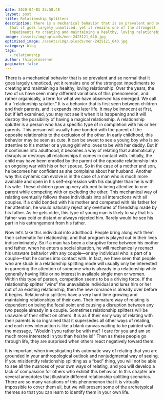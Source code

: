 ```yaml
---
date: 2020-04-01 23:50:48
layout: post
title: Relationship Splitters
description: There is a mechanical behavior that is so prevalent and so normal
  that it goes largely unnoticed, yet it remains one of the strongest
  impediments to creating and maintaining a healthy, loving relationship.
image: /assets/img/uploads/men-2425121_640.jpg
optimized_image: /assets/img/uploads/men-2425121_640.jpg
category: blog
tags:
  - relationship
author: thiagorossener
paginate: false
---
```

There is a mechanical behavior that is so prevalent and
so normal that it goes largely unnoticed, yet it remains one
of the strongest impediments to creating and maintaining a
healthy, loving relationship. Over the years, the two of us have
seen many different variations of this phenomenon, and rather
organically, a term for what we have observed has emerged.
We call it a “relationship splutter.” It is a behavior that is first
seen between children and their parents, and it expands into
later life. It may be innocent at first, but if left examined,
you may not see it when it is happening and it will destroy the
possibility of having a magical relationship.
A relationship splutter is a person who has a specific type of
in completion with his or her parents. This person will usually
have bonded with the parent of the opposite relationship to the exclusion of the other. In early childhood, this behavior may be seen
as cute. It can be sweet to see a young boy who is so attentive
to his mother or a young girl who loves to be with her daddy.
But if it continues into adulthood, it becomes a way of relating
that automatically disrupts or destroys all relationships it comes
in contact with.
Initially, the child may have been enrolled by the parent of
the opposite relationship into an ongoing war with his or her spouse.
So in the case of a mother and son, he becomes her confidant
as she complains about her husband. Another way this dynamic
can evolve is in the case of a man who is much more available 
and open in his self-expression with his daughter than he is
with his wife. These children grow up very attuned to being
attentive to one parent while competing with or excluding the
other. This mechanical way of relating eventually follows these
individuals into all interactions with all couples.
If a child bonded with his mother and competed with his
father for her attention, he would naturally reject any overtures
of friendship made by his father. As he gets older, this type of
young man is likely to say that his father was cold or distant
or always rejected him. Rarely would he see his part in his
estrangement from his father.

Now let’s take this individual into adulthood. People bring
along with them their schematic for relationship, and that program is played out in their lives indiscriminately. So if a man
has been a disruptive force between his mother and father,
when he enters a social situation, he will mechanically reenact
his unaware behavior with any couple—or any individual who
is part of a couple—that he comes into contact with. In fact, we
have seen that people who are stuck in a relationship splitting
mode will usually only be interested in garnering the attention
of someone who is already in a relationship while generally
having little or no interest in available single men or women.
Within this type of person, competition seems to be a
driving force. If the relationship splitter “wins” the unavailable
individual and lures him or her out of an existing relationship,
then the new romance is already over before it begins. Relationship splitters have a very hard time growing and maintaining relationships of their own. Their immature way of relating
is dependent on being the focal point and causing a disruption
between any two people already in a couple.
Sometimes relationship splitters will be unaware of their
effect on others. It is as if their early way of relating with their
parents is so ingrained that it supersedes all other ways of relating, and each new interaction is like a blank canvas waiting to
be painted with the message, “Wouldn’t you rather be with me?
I care for you and am so much more interested in you than he/she is!” Then as these people go through life, they are surprised
when others react negatively toward them.

It is important when investigating this automatic way of
relating that you are grounded in your anthropological outlook
and nonjudgmental way of seeing. If you misidentify relationship splitting as a “bad” thing, you will not be able to see all the
nuances of your own ways of relating, and you will develop a
lack of compassion for others who exhibit this behavior.
In this chapter are several anecdotes that illustrate different
relationship splitting scenarios. There are so many variations of
this phenomenon that it is virtually impossible to cover them
all, but we will present some of the archetypical themes so that
you can learn to identify them in your own life.
